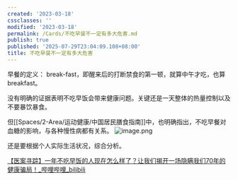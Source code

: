 ```yaml
---
created: '2023-03-18'
cssclasses: ''
modified: '2023-03-18'
permalink: /Cards/不吃早餐不一定有多大危害.md
publish: true
published: '2025-07-29T23:04:09.108+08:00'
title: 不吃早餐不一定有多大危害
---
```

早餐的定义： break-fast，即醒来后的打断禁食的第一顿，就算中午才吃，也算breakfast。

没有明确的证据表明不吃早饭会带来健康问题。关键还是一天整体的热量控制以及不要暴饮暴食。

但[[Spaces/2-Area/运动健康/中国居民膳食指南]]中，也明确指出，不吃早餐对血糖的影响，与各种慢性病都有关系。
![image.png](https://img.oldwinter.top/202304021956172.png)


还是要根据个人实际生活状况，综合分析。


[【医案寻踪】一年不吃早饭的人现在怎么样了？让我们揭开一场隐瞒我们70年的健康骗局！\_哔哩哔哩\_bilibili](https://www.bilibili.com/video/BV1Zs4y1H7NV/?spm_id_from=444.42.list.card_archive.click)
